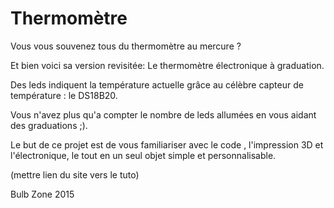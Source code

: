 # Thermomètre
Vous vous souvenez tous du thermomètre au mercure ?

Et bien voici sa version revisitée: Le thermomètre électronique à graduation.

Des leds indiquent la température actuelle grâce au célèbre capteur de température : le DS18B20.

Vous n'avez plus qu'a compter le nombre de leds allumées en vous aidant des graduations ;).

Le but de ce projet est de vous familiariser avec le code , l'impression 3D et l'électronique, le tout en un seul objet simple et personnalisable.

(mettre lien du site vers le tuto)


Bulb Zone 2015
